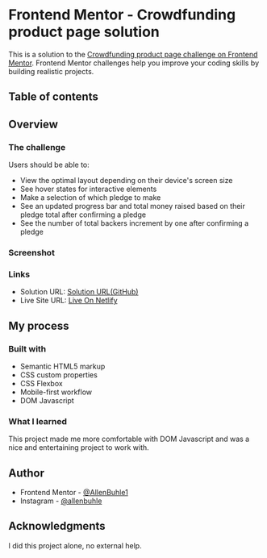 # Frontend Mentor - Crowdfunding product page solution

This is a solution to the [Crowdfunding product page challenge on Frontend Mentor](https://www.frontendmentor.io/challenges/crowdfunding-product-page-7uvcZe7ZR). Frontend Mentor challenges help you improve your coding skills by building realistic projects. 

## Table of contents

## Overview

### The challenge

Users should be able to:

- View the optimal layout depending on their device's screen size
- See hover states for interactive elements
- Make a selection of which pledge to make
- See an updated progress bar and total money raised based on their pledge total after confirming a pledge
- See the number of total backers increment by one after confirming a pledge

### Screenshot

[](./screenShot.jpg)

### Links

- Solution URL: [Solution URL(GitHub)](https://github.com/AllenBuhle1/Crowdfunding-product-page-challenge.git)
- Live Site URL: [Live On Netlify](https://buhleallen-crowdfund.netlify.app/)

## My process

### Built with

- Semantic HTML5 markup
- CSS custom properties
- CSS Flexbox
- Mobile-first workflow
- DOM Javascript

### What I learned

This project made me more comfortable with DOM Javascript and was a nice and entertaining project to work with.

## Author

- Frontend Mentor - [@AllenBuhle1](https://www.frontendmentor.io/profile/AllenBuhle1)
- Instagram - [@allenbuhle](https://www.instagram.com/allenbuhle)

## Acknowledgments

I did this project alone, no external help.
